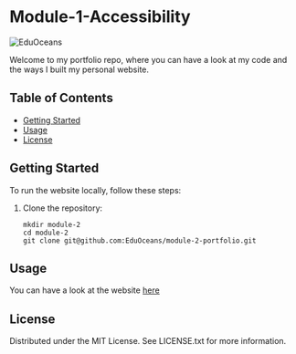 # Module-1-Accessibility
![EduOceans](https://img.shields.io/badge/Edu-Oceans-blue)

Welcome to my portfolio repo, where you can have a look at my code and the ways I built my personal website.

## Table of Contents

- [Getting Started](#getting-started)
- [Usage](#usage)
- [License](#license)

## Getting Started

To run the website locally, follow these steps:

1. Clone the repository:
   ```
   mkdir module-2
   cd module-2
   git clone git@github.com:EduOceans/module-2-portfolio.git
   ```

## Usage

You can have a look at the website [here](https://eduoceans.github.io/module-2-portfolio/)

## License

Distributed under the MIT License. See LICENSE.txt for more information.
